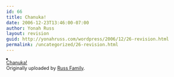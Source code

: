 ```yaml
---
id: 66
title: Chanuka!
date: 2006-12-23T13:46:00-07:00
author: Yonah Russ
layout: revision
guid: http://yonahruss.com/wordpress/2006/12/26-revision.html
permalink: /uncategorized/26-revision.html
---
```

<div style="margin-bottom: 10px;">
  <a href="http://www.flickr.com/photos/russ_family/375252703/" title="photo sharing"><img src="http://farm1.static.flickr.com/94/375252703_f1c70a7369_m.jpg" alt="" style="border: solid 2px #000000;" /></a> <br /> <span style="font-size: 0.9em; margin-top: 0px;"> <a href="http://www.flickr.com/photos/russ_family/375252703/">Chanuka!</a> <br /> Originally uploaded by <a href="http://www.flickr.com/people/russ_family/">Russ Family</a>. </span>
</div>

<br clear="all" />
